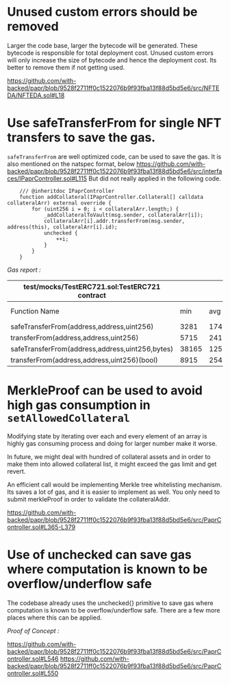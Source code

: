 # Unused custom errors should be removed
Larger the code base, larger the bytecode will be generated. These bytecode is responsible for total deployment cost. Unused custom errors will only increase the size of bytecode and hence the deployment cost. Its better to remove them if not getting used. 

https://github.com/with-backed/papr/blob/9528f2711ff0c1522076b9f93fba13f88d5bd5e6/src/NFTEDA/NFTEDA.sol#L18

# Use safeTransferFrom for single NFT transfers to save the gas. 
`safeTransferFrom`  are well optimized code, can be used  to save the gas. It is also mentioned on the natspec format, below 
https://github.com/with-backed/papr/blob/9528f2711ff0c1522076b9f93fba13f88d5bd5e6/src/interfaces/IPaprController.sol#L115
But did not really applied in the following code. 
```
    /// @inheritdoc IPaprController
    function addCollateral(IPaprController.Collateral[] calldata collateralArr) external override {
        for (uint256 i = 0; i < collateralArr.length;) {
            _addCollateralToVault(msg.sender, collateralArr[i]);
            collateralArr[i].addr.transferFrom(msg.sender, address(this), collateralArr[i].id);
            unchecked {
                ++i;
            }
        }
    }
```

*Gas report :*

| test/mocks/TestERC721.sol:TestERC721 contract   |                 |        |        |        |         |
|-------------------------------------------------|-----------------|--------|--------|--------|---------|
| Function Name                                   | min             | avg    | median | max    | # calls |
| safeTransferFrom(address,address,uint256)       | 3281            | 17421  | 5521   | 37601  | 15      |
| transferFrom(address,address,uint256)           | 5715            | 24126  | 30915  | 30915  | 14      |
| safeTransferFrom(address,address,uint256,bytes) | 38165           | 125986 | 117056 | 299216 | 48      |
| transferFrom(address,address,uint256)(bool)     | 8915            | 25415  | 30915  | 30915  | 12      |

# MerkleProof can be used to avoid high gas consumption in `setAllowedCollateral`

Modifying state by iterating over each and every element of an array is highly gas consuming process and doing for larger number make it worse. 

In future, we might deal with hundred of collateral assets and in order to make them into allowed collateral list, it might exceed the gas limit and get revert.

An efficient call would be implementing Merkle tree whitelisting mechanism. Its saves a lot of gas, and it is easier to implement as well. You only need to submit merkleProof in order to validate the collateralAddr.

https://github.com/with-backed/papr/blob/9528f2711ff0c1522076b9f93fba13f88d5bd5e6/src/PaprController.sol#L365-L379

# Use of unchecked can save gas where computation is known to be overflow/underflow safe

The codebase already uses the unchecked{} primitive to save gas where computation is known to be overflow/underflow safe. There are a few more places where this can be applied.

*Proof of Concept :*

https://github.com/with-backed/papr/blob/9528f2711ff0c1522076b9f93fba13f88d5bd5e6/src/PaprController.sol#L546
https://github.com/with-backed/papr/blob/9528f2711ff0c1522076b9f93fba13f88d5bd5e6/src/PaprController.sol#L550





